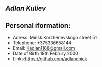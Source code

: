 ## _Adlan Kuliev_

## Personal iformation:
* Adress: Minsk Korzhenevskogo street 51
* Telephone: +375336658144
* Email: Kadlan1188@gmail.com
* Date of Birth 18th Februry 2000
* Links:https://github.com/adlanchick